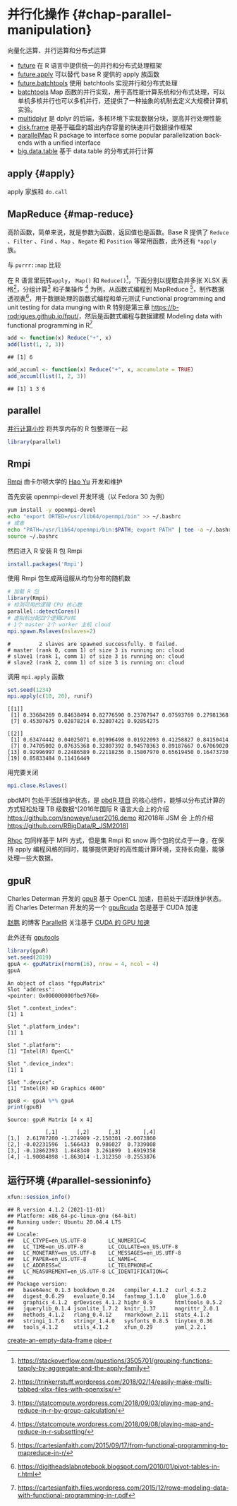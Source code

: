 # 并行化操作 {#chap-parallel-manipulation}

向量化运算、并行运算和分布式运算

- [future](https://github.com/HenrikBengtsson/future) 在 R 语言中提供统一的并行和分布式处理框架
- [future.apply](https://github.com/HenrikBengtsson/future.apply) 可以替代 base R 提供的 apply 族函数
- [future.batchtools](https://github.com/HenrikBengtsson/future.batchtools) 使用 batchtools 实现并行和分布式处理
- [batchtools](https://github.com/mllg/batchtools) Map 函数的并行实现，用于高性能计算系统和分布式处理，可以单机多核并行也可以多机并行，还提供了一种抽象的机制去定义大规模计算机实验。
- [multidplyr](https://github.com/hadley/multidplyr) 是 dplyr 的后端，多核环境下实现数据分块，提高并行处理性能
- [disk.frame](https://github.com/xiaodaigh/disk.frame) 是基于磁盘的超出内存容量的快速并行数据操作框架
- [parallelMap](https://github.com/berndbischl/parallelMap) R package to interface some popular parallelization back-ends with a unified interface
- [big.data.table](https://github.com/jangorecki/big.data.table) 基于 data.table 的分布式并行计算

## apply {#apply}

apply 家族和 `do.call` 

## MapReduce {#map-reduce}

高阶函数，简单来说，就是参数为函数，返回值也是函数。Base R 提供了 `Reduce` 、`Filter` 、`Find` 、`Map` 、`Negate` 和 `Position` 等常用函数，此外还有 `*apply` 族。

与 `purrr::map` 比较

在 R 语言里玩转`apply`， `Map()` 和 `Reduce()`[^apply-family]，下面分别以提取合并多张 XLSX 表格[^openxl-map]，分组计算[^by-group-calculation] 和子集操作 [^subsetting] 为例，从函数式编程到 MapReduce [^funcprog-map-reduce]，制作数据透视表[^pivot-tables]，用于数据处理的函数式编程和单元测试 Functional programming and unit testing for data munging with R 特别是第三章 <https://b-rodrigues.github.io/fput/>，然后是函数式编程与数据建模 Modeling data with functional programming in R[^modeling-funcprog]



```r
add <- function(x) Reduce("+", x)
add(list(1, 2, 3))
```

```
## [1] 6
```

```r
add_accuml <- function(x) Reduce("+", x, accumulate = TRUE)
add_accuml(list(1, 2, 3))
```

```
## [1] 1 3 6
```


## parallel 

[并行计算小抄](https://github.com/ardeeshany/Parallel_Computing) 将共享内存的 R 包整理在一起


```r
library(parallel)
```


## Rmpi 

[Rmpi](http://fisher.stats.uwo.ca/faculty/yu/Rmpi/) 由卡尔顿大学的 [Hao Yu](https://www.uwo.ca/stats/people/bios/hao-yu.html) 开发和维护

首先安装 openmpi-devel 开发环境（以 Fedora 30 为例）


```bash
yum install -y openmpi-devel
echo "export ORTED=/usr/lib64/openmpi/bin" >> ~/.bashrc
# 或者
echo "PATH=/usr/lib64/openmpi/bin:$PATH; export PATH" | tee -a ~/.bashrc
source ~/.bashrc
```

然后进入 R 安装 R 包 Rmpi


```r
install.packages('Rmpi')
```

使用 Rmpi 包生成两组服从均匀分布的随机数


```r
# 加载 R 包
library(Rmpi)
# 检测可用的逻辑 CPU 核心数
parallel::detectCores()
# 虚拟机分配四个逻辑CPU核 
# 1个 master 2个 worker 主机 cloud
mpi.spawn.Rslaves(nslaves=2)
```
```
#         2 slaves are spawned successfully. 0 failed.
# master (rank 0, comm 1) of size 3 is running on: cloud
# slave1 (rank 1, comm 1) of size 3 is running on: cloud
# slave2 (rank 2, comm 1) of size 3 is running on: cloud
```

调用 `mpi.apply` 函数


```r
set.seed(1234)
mpi.apply(c(10, 20), runif)
```
```
[[1]]
 [1] 0.33684269 0.84638494 0.82776590 0.23707947 0.07593769 0.27981368
 [7] 0.45307675 0.02878214 0.32807421 0.92854275

[[2]]
 [1] 0.63474442 0.04025071 0.01996498 0.01922093 0.41258827 0.84150414
 [7] 0.74705002 0.07635368 0.32807392 0.94570363 0.89187667 0.67069020
[13] 0.92996997 0.22486589 0.22118236 0.15807970 0.65619450 0.16473730
[19] 0.85833484 0.11416449
```

用完要关闭


```r
mpi.close.Rslaves()
```

pbdMPI 包处于活跃维护状态，是 [pbdR 项目](https://github.com/RBigData) 的核心组件，能够以分布式计算的方式轻松处理 TB 级数据^[2016年国际 R 语言大会上的介绍<https://github.com/snoweye/user2016.demo> 和2018年 JSM 会 上的介绍 <https://github.com/RBigData/R_JSM2018>]

[Rhpc](https://prs.ism.ac.jp/~nakama/Rhpc/) 包同样基于 MPI 方式，但是集 Rmpi 和 snow 两个包的优点于一身，在保持 apply 编程风格的同时，能够提供更好的高性能计算环境，支持长向量，能够处理一些大数据。

## gpuR

Charles Determan 开发的 [gpuR](https://github.com/cdeterman/gpuR) 基于 OpenCL 加速，目前处于活跃维护状态。而 Charles Determan 开发的另一个 [gpuRcuda](https://github.com/gpuRcore/gpuRcuda) 包是基于 CUDA 加速

[赵鹏](https://github.com/PatricZhao) 的博客 [ParallelR](http://www.parallelr.com/) 关注基于 [CUDA 的 GPU 加速](https://devblogs.nvidia.com/accelerate-r-applications-cuda/)

此外还有 [gputools](https://github.com/nullsatz/gputools)


```r
library(gpuR)
set.seed(2019)
gpuA <- gpuMatrix(rnorm(16), nrow = 4, ncol = 4)
gpuA
```
```
An object of class "fgpuMatrix"
Slot "address":
<pointer: 0x000000000fbe9760>

Slot ".context_index":
[1] 1

Slot ".platform_index":
[1] 1

Slot ".platform":
[1] "Intel(R) OpenCL"

Slot ".device_index":
[1] 1

Slot ".device":
[1] "Intel(R) HD Graphics 4600"
```

```r
gpuB <- gpuA %*% gpuA
print(gpuB)
```
```
Source: gpuR Matrix [4 x 4]

            [,1]      [,2]      [,3]       [,4]
[1,]  2.61787200 -1.274909 -2.150301 -2.0073860
[2,] -0.02231596  1.566433  0.986027  0.7339008
[3,] -0.12862393  1.848340  3.261899  1.6919358
[4,] -1.90084898 -1.863014 -1.312350 -0.2553876
```



## 运行环境 {#parallel-sessioninfo}


```r
xfun::session_info()
```

```
## R version 4.1.2 (2021-11-01)
## Platform: x86_64-pc-linux-gnu (64-bit)
## Running under: Ubuntu 20.04.4 LTS
## 
## Locale:
##   LC_CTYPE=en_US.UTF-8       LC_NUMERIC=C              
##   LC_TIME=en_US.UTF-8        LC_COLLATE=en_US.UTF-8    
##   LC_MONETARY=en_US.UTF-8    LC_MESSAGES=en_US.UTF-8   
##   LC_PAPER=en_US.UTF-8       LC_NAME=C                 
##   LC_ADDRESS=C               LC_TELEPHONE=C            
##   LC_MEASUREMENT=en_US.UTF-8 LC_IDENTIFICATION=C       
## 
## Package version:
##   base64enc_0.1.3 bookdown_0.24   compiler_4.1.2  curl_4.3.2     
##   digest_0.6.29   evaluate_0.14   fastmap_1.1.0   glue_1.6.0     
##   graphics_4.1.2  grDevices_4.1.2 highr_0.9       htmltools_0.5.2
##   jquerylib_0.1.4 jsonlite_1.7.2  knitr_1.37      magrittr_2.0.1 
##   methods_4.1.2   rlang_0.4.12    rmarkdown_2.11  stats_4.1.2    
##   stringi_1.7.6   stringr_1.4.0   sysfonts_0.8.5  tinytex_0.36   
##   tools_4.1.2     utils_4.1.2     xfun_0.29       yaml_2.2.1
```

[create-an-empty-data-frame](https://stackoverflow.com/questions/10689055)
[pipe-r](https://www.datacamp.com/community/tutorials/pipe-r-tutorial)

[^modeling-funcprog]: https://cartesianfaith.files.wordpress.com/2015/12/rowe-modeling-data-with-functional-programming-in-r.pdf
[^funcprog-map-reduce]: https://cartesianfaith.com/2015/09/17/from-functional-programming-to-mapreduce-in-r/
[^pivot-tables]: https://digitheadslabnotebook.blogspot.com/2010/01/pivot-tables-in-r.html
[^openxl-map]: https://trinkerrstuff.wordpress.com/2018/02/14/easily-make-multi-tabbed-xlsx-files-with-openxlsx/
[^by-group-calculation]: https://statcompute.wordpress.com/2018/09/03/playing-map-and-reduce-in-r-by-group-calculation/
[^subsetting]: https://statcompute.wordpress.com/2018/09/08/playing-map-and-reduce-in-r-subsetting/
[^apply-family]: https://stackoverflow.com/questions/3505701/grouping-functions-tapply-by-aggregate-and-the-apply-family
